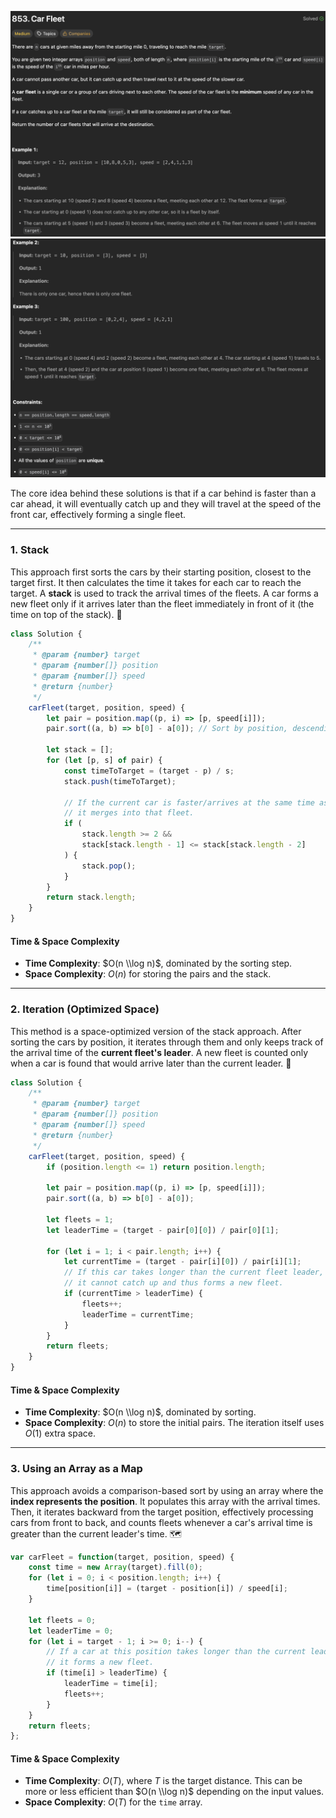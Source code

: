![Car Fleet1](/asset/images/carFleet1.png)
![Car Fleet2](/asset/images/carFleet2.png)


The core idea behind these solutions is that if a car behind is faster than a car ahead, it will eventually catch up and they will travel at the speed of the front car, effectively forming a single fleet.

-----

### 1\. Stack

This approach first sorts the cars by their starting position, closest to the target first. It then calculates the time it takes for each car to reach the target. A **stack** is used to track the arrival times of the fleets. A car forms a new fleet only if it arrives later than the fleet immediately in front of it (the time on top of the stack). 🚗

```javascript
class Solution {
    /**
     * @param {number} target
     * @param {number[]} position
     * @param {number[]} speed
     * @return {number}
     */
    carFleet(target, position, speed) {
        let pair = position.map((p, i) => [p, speed[i]]);
        pair.sort((a, b) => b[0] - a[0]); // Sort by position, descending
        
        let stack = [];
        for (let [p, s] of pair) {
            const timeToTarget = (target - p) / s;
            stack.push(timeToTarget);
            
            // If the current car is faster/arrives at the same time as the one in front,
            // it merges into that fleet.
            if (
                stack.length >= 2 &&
                stack[stack.length - 1] <= stack[stack.length - 2]
            ) {
                stack.pop();
            }
        }
        return stack.length;
    }
}
```

#### **Time & Space Complexity**

  * **Time Complexity**: $O(n \\log n)$, dominated by the sorting step.
  * **Space Complexity**: $O(n)$ for storing the pairs and the stack.

-----

### 2\. Iteration (Optimized Space)

This method is a space-optimized version of the stack approach. After sorting the cars by position, it iterates through them and only keeps track of the arrival time of the **current fleet's leader**. A new fleet is counted only when a car is found that would arrive later than the current leader. 🚙

```javascript
class Solution {
    /**
     * @param {number} target
     * @param {number[]} position
     * @param {number[]} speed
     * @return {number}
     */
    carFleet(target, position, speed) {
        if (position.length <= 1) return position.length;
        
        let pair = position.map((p, i) => [p, speed[i]]);
        pair.sort((a, b) => b[0] - a[0]);

        let fleets = 1;
        let leaderTime = (target - pair[0][0]) / pair[0][1];
        
        for (let i = 1; i < pair.length; i++) {
            let currentTime = (target - pair[i][0]) / pair[i][1];
            // If this car takes longer than the current fleet leader,
            // it cannot catch up and thus forms a new fleet.
            if (currentTime > leaderTime) {
                fleets++;
                leaderTime = currentTime;
            }
        }
        return fleets;
    }
}
```

#### **Time & Space Complexity**

  * **Time Complexity**: $O(n \\log n)$, dominated by sorting.
  * **Space Complexity**: $O(n)$ to store the initial pairs. The iteration itself uses $O(1)$ extra space.

-----

### 3\. Using an Array as a Map

This approach avoids a comparison-based sort by using an array where the **index represents the position**. It populates this array with the arrival times. Then, it iterates backward from the target position, effectively processing cars from front to back, and counts fleets whenever a car's arrival time is greater than the current leader's time. 🗺️

```javascript
var carFleet = function(target, position, speed) {
    const time = new Array(target).fill(0);
    for (let i = 0; i < position.length; i++) {
        time[position[i]] = (target - position[i]) / speed[i];
    }
    
    let fleets = 0;
    let leaderTime = 0;
    for (let i = target - 1; i >= 0; i--) {
        // If a car at this position takes longer than the current leader,
        // it forms a new fleet.
        if (time[i] > leaderTime) {
            leaderTime = time[i];
            fleets++;
        }
    }
    return fleets;
};
```

#### **Time & Space Complexity**

  * **Time Complexity**: $O(T)$, where $T$ is the target distance. This can be more or less efficient than $O(n \\log n)$ depending on the input values.
  * **Space Complexity**: $O(T)$ for the `time` array.